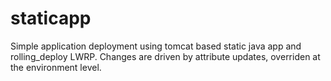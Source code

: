 staticapp
=========

Simple application deployment using tomcat based static java app and rolling_deploy LWRP. Changes
are driven by attribute updates, overriden at the environment level.

